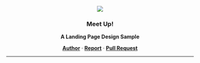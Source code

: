 <p align="center">
  <img src="https://imgur.com/htEMW8R.png" />
  <br />
  <h3 align="center">Meet Up!</h3>
  <p align="center"><b>A Landing Page Design Sample</b></p>
  <p align="center">
    <a href="https://github.com/mza-codes/"><strong>Author</strong></a>
    ·
    <a href="https://github.com/mza-codes/meet-up/issues/"><strong>Report</strong></a>
    ·
    <a href="https://github.com/mza-codes/meet-up/pulls/"><strong>Pull Request</strong></a>
  </p>
</p>

---
